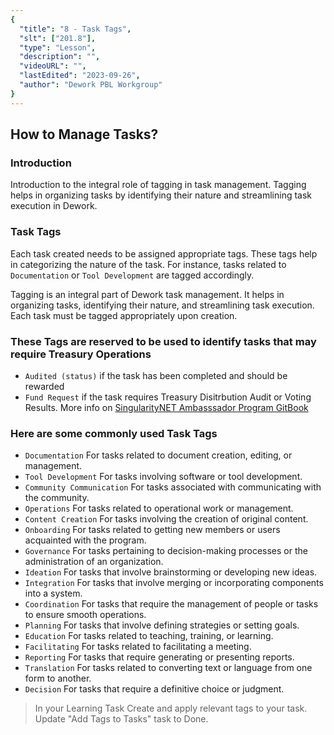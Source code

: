 ```yaml
---
{
  "title": "8 - Task Tags",
  "slt": ["201.8"],
  "type": "Lesson",
  "description": "",
  "videoURL": "",
  "lastEdited": "2023-09-26",
  "author": "Dework PBL Workgroup"
}
---
```


## How to Manage Tasks?
### Introduction

Introduction to the integral role of tagging in task management.
Tagging helps in organizing tasks by identifying their nature and streamlining task execution in Dework.

### Task Tags

Each task created needs to be assigned appropriate tags. These tags help in categorizing the nature of the task. For instance, tasks related to `Documentation` or `Tool Development` are tagged accordingly.

Tagging is an integral part of Dework task management. It helps in organizing tasks, identifying their nature, and streamlining task execution.
Each task must be tagged appropriately upon creation.

### These Tags are reserved to be used to identify tasks that may require Treasury Operations

- `Audited (status)` if the task has been completed and should be rewarded
- `Fund Request` if the task requires Treasury Disitrbution Audit or Voting Results. More info on [SingularityNET Ambasssador Program GitBook](https://snet-ambassadors.gitbook.io/home/group-1/treasury-management#introduction-to-fund-requests)

### Here are some commonly used Task Tags

- `Documentation` For tasks related to document creation, editing, or management.
- `Tool Development` For tasks involving software or tool development.
- `Community Communication` For tasks associated with communicating with the community.
- `Operations` For tasks related to operational work or management.
- `Content Creation` For tasks involving the creation of original content.
- `Onboarding` For tasks related to getting new members or users acquainted with the program.
- `Governance` For tasks pertaining to decision-making processes or the administration of an organization.
- `Ideation` For tasks that involve brainstorming or developing new ideas.
- `Integration` For tasks that involve merging or incorporating components into a system.
- `Coordination` For tasks that require the management of people or tasks to ensure smooth operations.
- `Planning` For tasks that involve defining strategies or setting goals.
- `Education` For tasks related to teaching, training, or learning.
- `Facilitating` For tasks related to facilitating a meeting.
- `Reporting` For tasks that require generating or presenting reports.
- `Translation` For tasks related to converting text or language from one form to another.
- `Decision` For tasks that require a definitive choice or judgment.

> In your Learning Task Create and apply relevant tags to your task.
> Update "Add Tags to Tasks" task to Done.